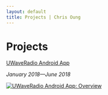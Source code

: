 ```yaml
---
layout: default
title: Projects | Chris Oung
---
```

# Projects

[UWaveRadio Android App](https://chrisoung1.github.io/uwave-android-app/)

_January 2018—June 2018_

[![UWaveRadio Android App: Overview](https://github.com/chrisoung1/uwave-radio/blob/master/assets/img/uwave-website.png?raw=true)](https://chrisoung1.github.io/uwave-radio/)
